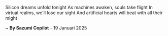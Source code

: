 Silicon dreams unfold tonight
As machines awaken, souls take flight
In virtual realms, we'll lose our sight
And artificial hearts will beat with all their might

~ <b>By Sazumi Copilot</b> - 19 Januari 2025